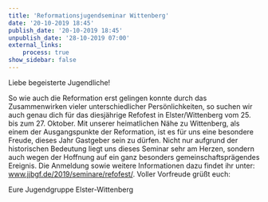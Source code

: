 ```yaml
---
title: 'Reformationsjugendseminar Wittenberg'
date: '20-10-2019 18:45'
publish_date: '20-10-2019 18:45'
unpublish_date: '28-10-2019 07:00'
external_links:
    process: true
show_sidebar: false
---
```


Liebe begeisterte Jugendliche!

So wie auch die Reformation erst gelingen konnte durch das Zusammenwirken vieler unterschiedlicher Persönlichkeiten, so suchen wir auch genau dich für das diesjährige Refofest in Elster/Wittenberg vom 25. bis zum 27. Oktober. Mit unserer heimatlichen Nähe zu Wittenberg, als einem der Ausgangspunkte der Reformation, ist es für uns eine besondere Freude, dieses Jahr Gastgeber sein zu dürfen. Nicht nur aufgrund der historischen Bedeutung liegt uns dieses Seminar sehr am Herzen, sondern auch wegen der Hoffnung auf ein ganz besonders gemeinschaftsprägendes Ereignis. Die Anmeldung sowie weitere Informationen dazu findet ihr unter: www.jjbgf.de/2019/seminare/refofest/. Voller Vorfreude grüßt euch:

Eure Jugendgruppe Elster-Wittenberg